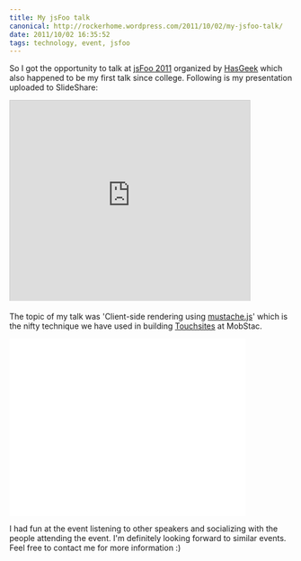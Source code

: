 ```yaml
---
title: My jsFoo talk
canonical: http://rockerhome.wordpress.com/2011/10/02/my-jsfoo-talk/
date: 2011/10/02 16:35:52
tags: technology, event, jsfoo
---
```

So I got the opportunity to talk at [jsFoo 2011](http://jsfoo.hasgeek.com) organized by [HasGeek](http://twitter.com/hasgeek) which also happened to be my first talk since college.<span class="more"></span> Following is my presentation uploaded to SlideShare:

<div class="video-box">
    <iframe src="http://www.slideshare.net/slideshow/embed_code/9505629" width="427" height="356" frameborder="0" marginwidth="0" marginheight="0" scrolling="no" style="border:1px solid #CCC; border-width:1px 1px 0; margin-bottom:5px; max-width: 100%;" allowfullscreen> </iframe>
</div>

The topic of my talk was 'Client-side rendering using [mustache.js](http://mustache.github.com/)' which is the nifty technique we have used in building [Touchsites](http://mobstac.com) at MobStac.

<div class="video-box">
    <iframe width="420" height="315" src="//www.youtube.com/embed/F5tG1pZ-g7g" frameborder="0" allowfullscreen></iframe>
</div>

I had fun at the event listening to other speakers and socializing with the people attending the event. I'm definitely looking forward to similar events. Feel free to contact me for more information :)